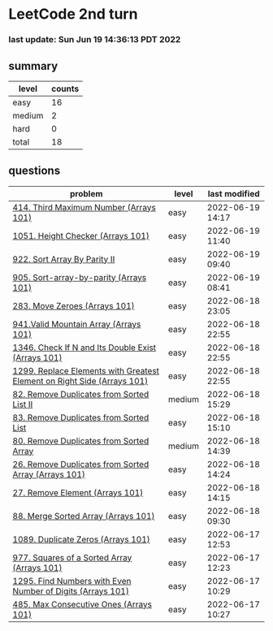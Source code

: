 # LeetCode 2nd turn
### last update: Sun Jun 19 14:36:13 PDT 2022
## summary
| level | counts |
|-|-|
| easy |16 |
| medium |2 |
| hard |0 |
| total | 18 |

## questions
| problem | level| last modified |
|-|-|-|
| [ 414. Third Maximum Number (Arrays 101)](./414.third-maximum-number/) | easy | 2022-06-19 14:17 | 
| [ 1051. Height Checker (Arrays 101) ](./1051.height-checker/) | easy | 2022-06-19 11:40 |
| [ 922. Sort Array By Parity II ](./922.sort-array-by-parity-ii/) | easy | 2022-06-19 09:40 |
| [ 905. Sort-array-by-parity (Arrays 101) ](./905.sort-array-by-parity/) | easy | 2022-06-19 08:41 |
| [ 283. Move Zeroes (Arrays 101) ](./283.move-zeros/) | easy | 2022-06-18 23:05 |
| [ 941.Valid Mountain Array (Arrays 101) ](./941.valid-mountain-array/) | easy | 2022-06-18 22:55 |
| [ 1346. Check If N and Its Double Exist (Arrays 101) ](./1346.check-if-n-and-its-double-exist/) | easy | 2022-06-18 22:55 |
| [ 1299. Replace Elements with Greatest Element on Right Side (Arrays 101) ](./1299.replace-elements-with-greatest-element-on-right-side/) | easy | 2022-06-18 22:55 |
| [ 82. Remove Duplicates from Sorted List II ](./82.remove-duplicates-from-sorted-list-ii/) | medium | 2022-06-18 15:29 |
| [ 83. Remove Duplicates from Sorted List ](./83.remove-duplicates-from-sorted-list/) | easy | 2022-06-18 15:10 |
| [ 80. Remove Duplicates from Sorted Array ](./80.remove-duplicates-from-sorted-array-ii/) | medium | 2022-06-18 14:39 |
| [ 26. Remove Duplicates from Sorted Array (Arrays 101) ](./26.remove-duplicates-from-sorted-array/) | easy | 2022-06-18 14:24 |
| [ 27. Remove Element (Arrays 101) ](./27.remove-element/) | easy | 2022-06-18 14:15 |
| [ 88. Merge Sorted Array (Arrays 101) ](./88.merge-sortedarray/) | easy | 2022-06-18 09:30 |
| [ 1089. Duplicate Zeros (Arrays 101) ](./1089.duplicate-zeros/) | easy | 2022-06-17 12:53 |
| [ 977. Squares of a Sorted Array (Arrays 101) ](./977.squares-of-a-sorted-array/) | easy | 2022-06-17 12:23 |
| [ 1295. Find Numbers with Even Number of Digits (Arrays 101) ](./1295.find-numbers-with-even-number-of-digits/) | easy | 2022-06-17 10:29 |
| [ 485. Max Consecutive Ones (Arrays 101) ](./485.max-consecutive-ones/) | easy | 2022-06-17 10:27 |
